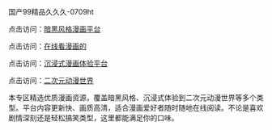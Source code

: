 国产99精品久久久-0709ht

点击访问：<a href="https://heiliaoe8ajia.pages.dev">暗黑风格漫画平台</a>

点击访问：<a href="https://heiliaoxqkkct.pages.dev">在线看漫画的</a>

点击访问：<a href="https://heiliaoxwd5i8.pages.dev">沉浸式漫画体验平台</a>

点击访问：<a href="https://heiliaowt0d7p.pages.dev">二次元动漫世界</a>

<p>本专区精选优质漫画资源，覆盖暗黑风格、沉浸式体验到二次元动漫世界等多个类型。平台内容更新快、画质高清，适合漫画爱好者随时随地在线阅读。不论是喜欢剧情深刻还是轻松搞笑类型，这里都能满足你的口味。</p>

<span style="display:none;">[Canonical link](）</span>
